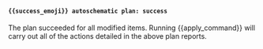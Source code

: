 <!--- [plan_overall_success] -->
#### `{{success_emoji}} autoschematic plan: success`

The plan succeeded for all modified items. Running {{apply_command}} will carry out 
all of the actions detailed in the above plan reports. 